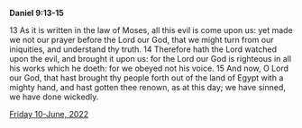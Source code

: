 **Daniel 9:13-15**

13 As it is written in the law of Moses, all this evil is come upon us: yet made we not our prayer before the Lord our God, that we might turn from our iniquities, and understand thy truth. 14 Therefore hath the Lord watched upon the evil, and brought it upon us: for the Lord our God is righteous in all his works which he doeth: for we obeyed not his voice. 15 And now, O Lord our God, that hast brought thy people forth out of the land of Egypt with a mighty hand, and hast gotten thee renown, as at this day; we have sinned, we have done wickedly.

[Friday 10-June, 2022](https://t.me/s/daily_scripture)
